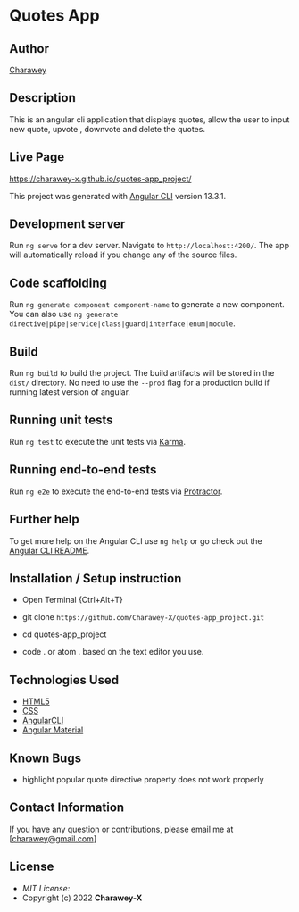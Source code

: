 # Quotes App

## Author

[Charawey](https://github.com/Charawey-X)

## Description

This is an angular cli application that displays quotes, allow the user to input new quote, upvote , downvote and delete the quotes. 

## Live Page 
https://charawey-x.github.io/quotes-app_project/ 


This project was generated with [Angular CLI](https://github.com/angular/angular-cli) version 13.3.1.

## Development server

Run `ng serve` for a dev server. Navigate to `http://localhost:4200/`. The app will automatically reload if you change any of the source files.

## Code scaffolding

Run `ng generate component component-name` to generate a new component. You can also use `ng generate directive|pipe|service|class|guard|interface|enum|module`.

## Build

Run `ng build` to build the project. The build artifacts will be stored in the `dist/` directory. No need to use the `--prod` flag for a production build if running latest version of angular.

## Running unit tests

Run `ng test` to execute the unit tests via [Karma](https://karma-runner.github.io).

## Running end-to-end tests

Run `ng e2e` to execute the end-to-end tests via [Protractor](http://www.protractortest.org/).

## Further help

To get more help on the Angular CLI use `ng help` or go check out the [Angular CLI README](https://github.com/angular/angular-cli/blob/master/README.md).

## Installation / Setup instruction
* Open Terminal {Ctrl+Alt+T}

* git clone ```https://github.com/Charawey-X/quotes-app_project.git```

* cd quotes-app_project

* code . or atom . based on the text editor you use.

## Technologies Used

* [HTML5](https://github.com/topics/html5)
* [CSS](https://github.com/topics/css3)
* [AngularCLI](https://angular.io/cli)
* [Angular Material](https://material.angular.io/)

## Known Bugs
* highlight popular quote directive property does not work properly

## Contact Information 

If you have any question or contributions, please email me at [charawey@gmail.com]

## License
* *MIT License:*
* Copyright (c) 2022 **Charawey-X**
